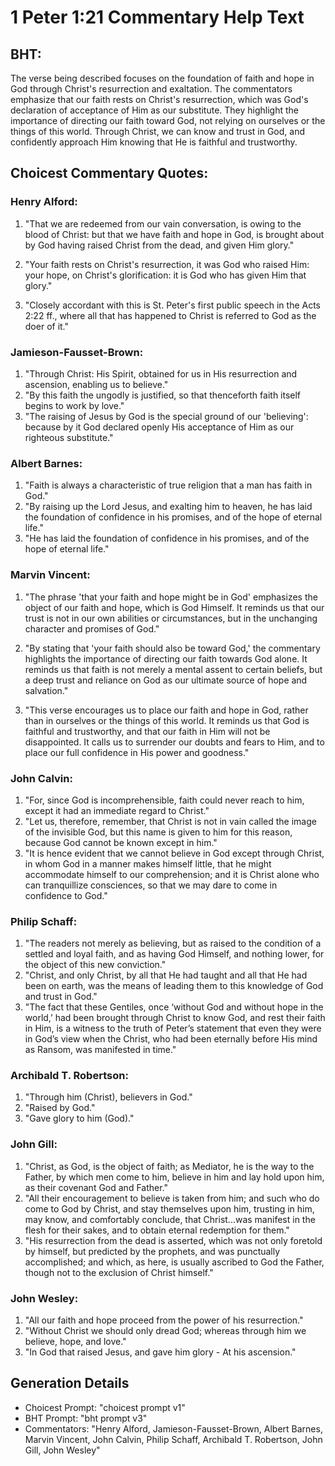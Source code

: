 # 1 Peter 1:21 Commentary Help Text

## BHT:
The verse being described focuses on the foundation of faith and hope in God through Christ's resurrection and exaltation. The commentators emphasize that our faith rests on Christ's resurrection, which was God's declaration of acceptance of Him as our substitute. They highlight the importance of directing our faith toward God, not relying on ourselves or the things of this world. Through Christ, we can know and trust in God, and confidently approach Him knowing that He is faithful and trustworthy.

## Choicest Commentary Quotes:
### Henry Alford:
1. "That we are redeemed from our vain conversation, is owing to the blood of Christ: but that we have faith and hope in God, is brought about by God having raised Christ from the dead, and given Him glory." 

2. "Your faith rests on Christ's resurrection, it was God who raised Him: your hope, on Christ's glorification: it is God who has given Him that glory."

3. "Closely accordant with this is St. Peter's first public speech in the Acts 2:22 ff., where all that has happened to Christ is referred to God as the doer of it."

### Jamieson-Fausset-Brown:
1. "Through Christ: His Spirit, obtained for us in His resurrection and ascension, enabling us to believe."
2. "By this faith the ungodly is justified, so that thenceforth faith itself begins to work by love."
3. "The raising of Jesus by God is the special ground of our 'believing': because by it God declared openly His acceptance of Him as our righteous substitute."

### Albert Barnes:
1. "Faith is always a characteristic of true religion that a man has faith in God."
2. "By raising up the Lord Jesus, and exalting him to heaven, he has laid the foundation of confidence in his promises, and of the hope of eternal life."
3. "He has laid the foundation of confidence in his promises, and of the hope of eternal life."

### Marvin Vincent:
1. "The phrase 'that your faith and hope might be in God' emphasizes the object of our faith and hope, which is God Himself. It reminds us that our trust is not in our own abilities or circumstances, but in the unchanging character and promises of God."

2. "By stating that 'your faith should also be toward God,' the commentary highlights the importance of directing our faith towards God alone. It reminds us that faith is not merely a mental assent to certain beliefs, but a deep trust and reliance on God as our ultimate source of hope and salvation."

3. "This verse encourages us to place our faith and hope in God, rather than in ourselves or the things of this world. It reminds us that God is faithful and trustworthy, and that our faith in Him will not be disappointed. It calls us to surrender our doubts and fears to Him, and to place our full confidence in His power and goodness."

### John Calvin:
1. "For, since God is incomprehensible, faith could never reach to him, except it had an immediate regard to Christ."
2. "Let us, therefore, remember, that Christ is not in vain called the image of the invisible God, but this name is given to him for this reason, because God cannot be known except in him."
3. "It is hence evident that we cannot believe in God except through Christ, in whom God in a manner makes himself little, that he might accommodate himself to our comprehension; and it is Christ alone who can tranquillize consciences, so that we may dare to come in confidence to God."

### Philip Schaff:
1. "The readers not merely as believing, but as raised to the condition of a settled and loyal faith, and as having God Himself, and nothing lower, for the object of this new conviction."
2. "Christ, and only Christ, by all that He had taught and all that He had been on earth, was the means of leading them to this knowledge of God and trust in God."
3. "The fact that these Gentiles, once ‘without God and without hope in the world,’ had been brought through Christ to know God, and rest their faith in Him, is a witness to the truth of Peter’s statement that even they were in God’s view when the Christ, who had been eternally before His mind as Ransom, was manifested in time."

### Archibald T. Robertson:
1. "Through him (Christ), believers in God." 
2. "Raised by God." 
3. "Gave glory to him (God)."

### John Gill:
1. "Christ, as God, is the object of faith; as Mediator, he is the way to the Father, by which men come to him, believe in him and lay hold upon him, as their covenant God and Father."
2. "All their encouragement to believe is taken from him; and such who do come to God by Christ, and stay themselves upon him, trusting in him, may know, and comfortably conclude, that Christ...was manifest in the flesh for their sakes, and to obtain eternal redemption for them."
3. "His resurrection from the dead is asserted, which was not only foretold by himself, but predicted by the prophets, and was punctually accomplished; and which, as here, is usually ascribed to God the Father, though not to the exclusion of Christ himself."

### John Wesley:
1. "All our faith and hope proceed from the power of his resurrection."
2. "Without Christ we should only dread God; whereas through him we believe, hope, and love."
3. "In God that raised Jesus, and gave him glory - At his ascension."


## Generation Details
- Choicest Prompt: "choicest prompt v1"
- BHT Prompt: "bht prompt v3"
- Commentators: "Henry Alford, Jamieson-Fausset-Brown, Albert Barnes, Marvin Vincent, John Calvin, Philip Schaff, Archibald T. Robertson, John Gill, John Wesley"
